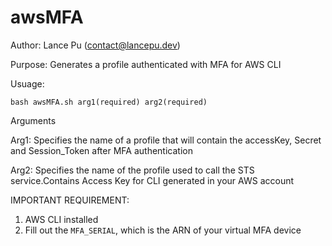 # awsMFA
Author: Lance Pu (contact@lancepu.dev)

Purpose: Generates a profile authenticated with MFA for AWS CLI

Usuage: 

`bash awsMFA.sh arg1(required) arg2(required)`

Arguments
   
Arg1: Specifies the name of a profile that will contain the accessKey, Secret and Session_Token after MFA authentication
   
Arg2: Specifies the name of the profile used to call the STS service.Contains Access Key for CLI generated in your AWS account

 IMPORTANT REQUIREMENT:
   1. AWS CLI installed
   2. Fill out the `MFA_SERIAL`, which is the ARN of your virtual MFA device